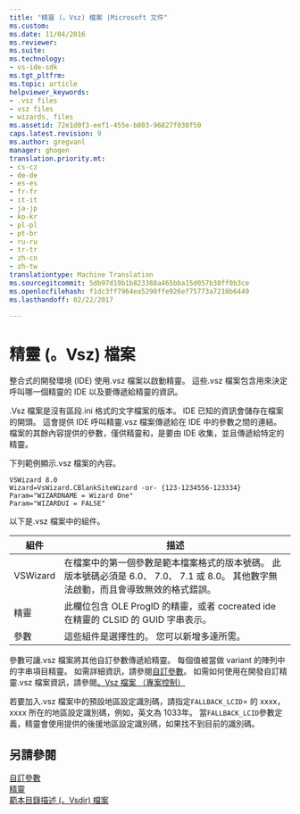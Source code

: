 ```yaml
---
title: "精靈 (。Vsz) 檔案 |Microsoft 文件"
ms.custom: 
ms.date: 11/04/2016
ms.reviewer: 
ms.suite: 
ms.technology:
- vs-ide-sdk
ms.tgt_pltfrm: 
ms.topic: article
helpviewer_keywords:
- .vsz files
- vsz files
- wizards, files
ms.assetid: 72e1d0f3-eef1-455e-b803-96827f030f50
caps.latest.revision: 9
ms.author: gregvanl
manager: ghogen
translation.priority.mt:
- cs-cz
- de-de
- es-es
- fr-fr
- it-it
- ja-jp
- ko-kr
- pl-pl
- pt-br
- ru-ru
- tr-tr
- zh-cn
- zh-tw
translationtype: Machine Translation
ms.sourcegitcommit: 5db97d19b1b823388a465bba15d057b30ff0b3ce
ms.openlocfilehash: f1dc3ff7964ea5290ffe926ef75773a7210b6449
ms.lasthandoff: 02/22/2017

---
```

# <a name="wizard-vsz-file"></a>精靈 (。Vsz) 檔案
整合式的開發環境 (IDE) 使用.vsz 檔案以啟動精靈。 這些.vsz 檔案包含用來決定呼叫哪一個精靈的 IDE 以及要傳遞給精靈的資訊。  
  
 .Vsz 檔案是沒有區段.ini 格式的文字檔案的版本。 IDE 已知的資訊會儲存在檔案的開頭。 這會提供 IDE 呼叫精靈.vsz 檔案傳遞給在 IDE 中的參數之間的連結。 檔案的其餘內容提供的參數，僅供精靈和，是要由 IDE 收集，並且傳遞給特定的精靈。  
  
 下列範例顯示.vsz 檔案的內容。  
  
```  
VSWizard 8.0  
Wizard=VsWizard.CBlankSiteWizard -or- {123-1234556-123334}  
Param="WIZARDNAME = Wizard One"  
Param="WIZARDUI = FALSE"  
```  
  
 以下是.vsz 檔案中的組件。  
  
|組件|描述|  
|----------|-----------------|  
|VSWizard|在檔案中的第一個參數是範本檔案格式的版本號碼。 此版本號碼必須是 6.0、 7.0、 7.1 或 8.0。 其他數字無法啟動，而且會導致無效的格式錯誤。|  
|精靈|此欄位包含 OLE ProgID 的精靈，或者 cocreated ide 在精靈的 CLSID 的 GUID 字串表示。|  
|參數|這些組件是選擇性的。 您可以新增多達所需。|  
  
 參數可讓.vsz 檔案將其他自訂參數傳遞給精靈。 每個值被當做 variant 的陣列中的字串項目精靈。 如需詳細資訊，請參閱[自訂參數](../../extensibility/internals/custom-parameters.md)。 如需如何使用在開發自訂精靈.vsz 檔案資訊，請參閱[。Vsz 檔案 （專案控制）](/visual-cpp/ide/dot-vsz-file-project-control)  
  
 若要加入.vsz 檔案中的預設地區設定識別碼，請指定`FALLBACK_LCID`= 的 xxxx，xxxx 所在的地區設定識別碼，例如，英文為 1033年。 當`FALLBACK_LCID`參數定義，精靈會使用提供的後援地區設定識別碼，如果找不到目前的識別碼。  
  
## <a name="see-also"></a>另請參閱  
 [自訂參數](../../extensibility/internals/custom-parameters.md)   
 [精靈](../../extensibility/internals/wizards.md)   
 [範本目錄描述 (。Vsdir) 檔案](../../extensibility/internals/template-directory-description-dot-vsdir-files.md)

